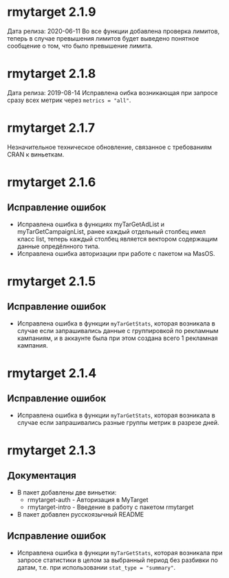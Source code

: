 # rmytarget 2.1.9
Дата релиза: 2020-06-11
Во все функции добавлена проверка лимитов, теперь в случае превышения лимитов будет выведено понятное сообщение о том, что было превышение лимита.

# rmytarget 2.1.8
Дата релиза: 2019-08-14
Исправлена оибка возникающая при запросе сразу всех метрик через `metrics = "all"`.

# rmytarget 2.1.7
Незначительное техническое обновление, связанное с требованиям CRAN к виньеткам.

# rmytarget 2.1.6
## Исправление ошибок
* Исправлена ошибка в функциях myTarGetAdList и myTarGetCampaignList, ранее каждый отдельный столбец имел класс list, теперь каждый столбец является вектором содержащим данные опредёлнного типа.
* Исправлена ошибка авторизации при работе с пакетом на MasOS.

# rmytarget 2.1.5
## Исправление ошибок
* Исправлена ошибка в функции `myTarGetStats`, которая возникала в случае если запрашивались данные с группировкой по рекламным кампаниям, и в аккаунте была при этом создана всего 1 рекламная кампания.

# rmytarget 2.1.4
## Исправление ошибок
* Исправлена ошибка в функции `myTarGetStats`, которая возникала в случае если запрашивались разные группы метрик в разрезе дней.

# rmytarget 2.1.3

## Документация
* В пакет добавлены две виньетки:
	* rmytarget-auth - Авторизация в MyTarget
	* rmytarget-intro - Введение в работу с пакетом rmytarget
* В пакет добавлен русскоязычный README

## Исправление ошибок
* Исправлена ошибка в функции `myTarGetStats`, которая возникала при запросе статистики в целом за выбранный период без разбивки по датам, т.е. при использовании `stat_type = "summary"`.
